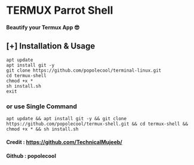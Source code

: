 # TERMUX Parrot Shell 
#### Beautify your Termux App 😎

## [+] Installation & Usage
```
apt update
apt install git -y
git clone https://github.com/popolecool/terminal-linux.git
cd termux-shell
chmod +x *
sh install.sh
exit
```
### or use Single Command
```
apt update && apt install git -y && git clone https://github.com/popolecool/termux-shell.git && cd termux-shell && chmod +x * && sh install.sh
```

#### Credit : https://github.com/TechnicalMujeeb/


#### Github : popolecool
